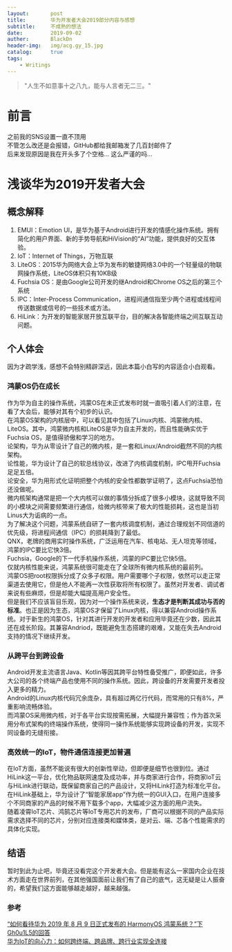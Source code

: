 ```yaml
---
layout:       post
title:        华为开发者大会2019部分内容与感想
subtitle:     不成熟的想法
date:         2019-09-02
auther:       BlackDn
header-img:   img/acg.gy_15.jpg
catalog:      true
tags:
    - Writings
---
```


>"人生不如意事十之八九，能与人言者无二三。"

# 前言
之前我的SNS设置一直不顶用  
不管怎么改还是会报错，GitHub都给我邮箱发了几百封邮件了  
后来发现原因是我在开头多了个空格...
这么严谨的吗...

# 浅谈华为2019开发者大会
## 概念解释
1. EMUI：Emotion UI，是华为基于Android进行开发的情感化操作系统。拥有简化的用户界面、新的手势导航和HiVision的“AI”功能，提供良好的交互体验。
2. IoT：Internet of Things，万物互联
3. LiteOS：2015华为网络大会上华为发布的敏捷网络3.0中的一个轻量级的物联网操作系统，LiteOS体积只有10KB级
4. Fuchsia OS：是由Google公司开发的继Android和Chrome OS之后的第三个系统
5. IPC：Inter-Process Communication，进程间通信指至少两个进程或线程间传送数据或信号的一些技术或方法。
6. HiLink：为开发的智能家居开放互联平台，目的解决各智能终端之间互联互动问题。

## 个人体会
因为才疏学浅，感想不会特别精辟深远，因此本篇小白写的内容适合小白观看。  
### 鸿蒙OS仍在成长
作为华为自主的操作系统，鸿蒙OS在未正式发布时就一直吸引着人们的注意，在看了大会后，能够对其有个初步的认识。  
在鸿蒙OS架构的内核层中，可以看见其中包括了Linux内核、鸿蒙微内核、LiteOS。其中，鸿蒙微内核和LiteOS是华为自主开发的，而且性能确实优于Fuchsia OS，是值得骄傲和学习的地方。  
论架构，华为从零设计了自己的微内核，是一套和Linux/Android截然不同的内核架构。  
论性能，华为设计了自己的软总线协议，改进了内核调度机制，IPC甩开Fuchsia足足五倍。  
论安全，华为用形式化证明把整个内核的安全性都数学证明了，这点Fuchsia恐怕还没做呢。  
微内核架构通常是把一个大内核可以做的事情分拆成了很多小模块，这就导致不同的小模块之间需要频繁进行通信，给微内核带来了极大的性能损耗，这也是当初Linus大为诟病的一点。  
为了解决这个问题，鸿蒙系统自研了一套内核调度机制，通过合理规划不同信道的优先级，将进程间通信（IPC）的损耗降到了最低。  
QNX，老牌的商用实时操作系统，广泛运用在汽车、核电站、无人坦克等领域，鸿蒙的IPC要比它快3倍。  
Fuchsia，Google的下一代手机操作系统，鸿蒙的IPC要比它快5倍。  
仅就内核性能来说，鸿蒙系统很可能走在了全球所有微内核系统的最前列。  
鸿蒙OS把root权限拆分成了众多子权限。用户需要哪个子权限，依然可以走正常渠道去使用它，但是他人不能再一次性获取将所有权限了。虽然对开发者、调试者来说有些麻烦，但是却能大幅提高用户安全性。  
但是我们不应该盲目乐观，因为对一个操作系统来说，**生态才是判断其成功与否的标准**。也正是因为生态，鸿蒙OS才保留了Linux内核，得以兼容Android操作系统。对于新生的鸿蒙OS，针对其进行开发的开发者和应用毕竟还在少数，因此其还在成长阶段。其兼容Andriod，既能避免生态搭建的艰难，又能在失去Android支持的情况下继续开发。
### 从跨平台到跨设备
Android开发主流语言Java、Kotlin等因其跨平台特性备受推广，即便如此，许多大公司的各个终端产品也使用不同的操作系统。因此，跨设备的开发需要开发者投入更多的精力。  
Android的Linux内核代码冗余庞杂，具有超过两亿行代码，而常用的只有8%，严重影响流畅体验。  
而鸿蒙OS采用微内核，对于各平台实现按需拓展，大幅提升兼容性；作为首次采用分布式架构的终端操作系统，使得同一操作系统能够实现跨设备的开发，实现不同设备的无缝衔接。  
### 高效统一的IoT，物件通信连接更加普遍
在IoT方面，虽然不能说有很大的创新性举动，但即便是细节也很到位。通过HiLink这一平台，优化物品联网速度及成功率，并与商家进行合作，将商家IoT云与HiLink进行联动，既保留商家自己的产品设计，又将HiLink打造为标准化平台。  
在HiLink基础上，华为设计了“智能家居app”作为统一的GUI入口，在用户连接多个不同商家的产品的时候不用下载多个app，大幅减少这方面的用户流失。  
随着凌霄IoT芯片、鸿鹄芯片等IoT专用芯片的发布，厂商可以根据不同的产品实际需求选择不同的芯片，分别对应连接类和媒体类，是对云、端、芯各个性能需求的具体化实现。
## 结语
暂时到此为止吧，毕竟还没看完这个开发者大会。但是能有这么一家国内企业在技术方面走在世界前列，在其他强国面前让我们有了自己的底气，这无疑是让人振奋的，希望我们这方面能够越走越好，越来越强。
### 参考
[“如何看待华为 2019 年 8 月 9 日正式发布的 HarmonyOS 鸿蒙系统？”下Gh0u1L5的回答](https://www.zhihu.com/question/339549760/answer/781596201)  
[华为IoT的向心力：如何跨终端、跨品牌、跨行业实现全连接](https://zhuanlan.zhihu.com/p/77631527)  
